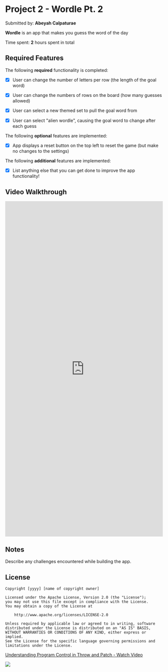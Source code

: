 # Project 2 - Wordle Pt. 2

Submitted by: **Abeyah Calpaturae**

**Wordle** is an app that makes you guess the word of the day

Time spent: **2** hours spent in total

## Required Features

The following **required** functionality is completed:

- [x] User can change the number of letters per row (the length of the goal word)
- [x] User can change the numbers of rows on the board (how many guesses allowed)
- [x] User can select a new themed set to pull the goal word from
- [x] User can select "alien wordle", causing the goal word to change after each guess


The following **optional** features are implemented:

- [x] App displays a reset button on the top left to reset the game (but make no changes to the settings)

The following **additional** features are implemented:

- [x] List anything else that you can get done to improve the app functionality!

## Video Walkthrough


<div style="position: relative; padding-bottom: 213.01775147928996%; height: 0;"><iframe src="https://www.loom.com/embed/e3a392cd197842739dca9be51f9c2dee?sid=891aae0d-4b91-4621-8b2a-389508744817" frameborder="0" webkitallowfullscreen mozallowfullscreen allowfullscreen style="position: absolute; top: 0; left: 0; width: 100%; height: 100%;"></iframe></div>

## Notes

Describe any challenges encountered while building the app.

## License

    Copyright [yyyy] [name of copyright owner]

    Licensed under the Apache License, Version 2.0 (the "License");
    you may not use this file except in compliance with the License.
    You may obtain a copy of the License at

        http://www.apache.org/licenses/LICENSE-2.0

    Unless required by applicable law or agreed to in writing, software
    distributed under the License is distributed on an "AS IS" BASIS,
    WITHOUT WARRANTIES OR CONDITIONS OF ANY KIND, either express or implied.
    See the License for the specific language governing permissions and
    limitations under the License.

<div>
    <a href="https://www.loom.com/share/e765ea3a4241491196065993f73bf9d0">
      <p>Understanding Program Control in Throw and Patch - Watch Video</p>
    </a>
    <a href="https://www.loom.com/share/e765ea3a4241491196065993f73bf9d0">
      <img style="max-width:300px;" src="https://cdn.loom.com/sessions/thumbnails/e765ea3a4241491196065993f73bf9d0-with-play.gif">
    </a>
  </div>
